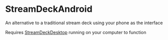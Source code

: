 # StreamDeckAndroid
An alternative to a traditional stream deck using your phone as the interface

Requires [StreamDeckDesktop](https://github.com/MrLetsplay2003/StreamDeckDesktop) running on your computer to function
